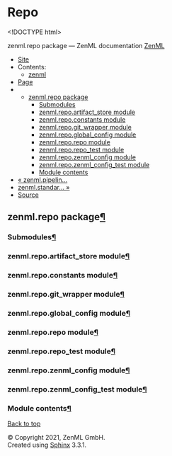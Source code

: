 # Repo

&lt;!DOCTYPE html&gt;

zenml.repo package — ZenML documentation  [ZenML](https://github.com/zenml-io/zenml/tree/2b2ef42152bc47c393e786e6d22bc48c6db84316/docs/sphinx_docs/_build/html/index.html)

*  [Site](https://github.com/zenml-io/zenml/tree/2b2ef42152bc47c393e786e6d22bc48c6db84316/docs/sphinx_docs/_build/html/index.html)
  * Contents:
    * [zenml](https://github.com/zenml-io/zenml/tree/2b2ef42152bc47c393e786e6d22bc48c6db84316/docs/sphinx_docs/_build/html/modules.html)
*  [Page](zenml.repo.md)
  * * [zenml.repo package](zenml.repo.md)
      * [Submodules](zenml.repo.md#submodules)
      * [zenml.repo.artifact\_store module](zenml.repo.md#zenml-repo-artifact-store-module)
      * [zenml.repo.constants module](zenml.repo.md#zenml-repo-constants-module)
      * [zenml.repo.git\_wrapper module](zenml.repo.md#zenml-repo-git-wrapper-module)
      * [zenml.repo.global\_config module](zenml.repo.md#zenml-repo-global-config-module)
      * [zenml.repo.repo module](zenml.repo.md#zenml-repo-repo-module)
      * [zenml.repo.repo\_test module](zenml.repo.md#zenml-repo-repo-test-module)
      * [zenml.repo.zenml\_config module](zenml.repo.md#zenml-repo-zenml-config-module)
      * [zenml.repo.zenml\_config\_test module](zenml.repo.md#zenml-repo-zenml-config-test-module)
      * [Module contents](zenml.repo.md#module-contents)
* [ « zenml.pipelin...](zenml.pipelines.md)
* [ zenml.standar... »](zenml.standards.md)
*  [Source](https://github.com/zenml-io/zenml/tree/2b2ef42152bc47c393e786e6d22bc48c6db84316/docs/sphinx_docs/_build/html/_sources/zenml.repo.rst.txt)

## zenml.repo package[¶](zenml.repo.md#zenml-repo-package)

### Submodules[¶](zenml.repo.md#submodules)

### zenml.repo.artifact\_store module[¶](zenml.repo.md#zenml-repo-artifact-store-module)

### zenml.repo.constants module[¶](zenml.repo.md#zenml-repo-constants-module)

### zenml.repo.git\_wrapper module[¶](zenml.repo.md#zenml-repo-git-wrapper-module)

### zenml.repo.global\_config module[¶](zenml.repo.md#zenml-repo-global-config-module)

### zenml.repo.repo module[¶](zenml.repo.md#zenml-repo-repo-module)

### zenml.repo.repo\_test module[¶](zenml.repo.md#zenml-repo-repo-test-module)

### zenml.repo.zenml\_config module[¶](zenml.repo.md#zenml-repo-zenml-config-module)

### zenml.repo.zenml\_config\_test module[¶](zenml.repo.md#zenml-repo-zenml-config-test-module)

### Module contents[¶](zenml.repo.md#module-contents)

 [Back to top](zenml.repo.md)

 © Copyright 2021, ZenML GmbH.  
 Created using [Sphinx](http://sphinx-doc.org/) 3.3.1.  


